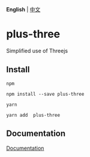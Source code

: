 **English** | [中文](https://github.com/plus-three/plus-three/blob/main/README.zh-CN.md)

# plus-three

Simplified use of Threejs

## Install

`npm`

```
npm install --save plus-three
```

`yarn`

```
yarn add  plus-three
```

## Documentation

[Documentation](https://plus-three.github.io/)
